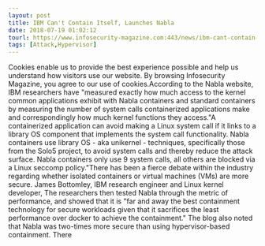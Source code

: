 ```yaml
---
layout: post
title: IBM Can't Contain Itself, Launches Nabla
date: 2018-07-19 01:02:12
tourl: https://www.infosecurity-magazine.com:443/news/ibm-cant-contain-itself/
tags: [Attack,Hypervisor]
---
```

Cookies enable us to provide the best experience possible and help us understand how visitors use our website. By browsing Infosecurity Magazine, you agree to our use of cookies.According to the Nabla website, IBM researchers have "measured exactly how much access to the kernel common applications exhibit with Nabla containers and standard containers by measuring the number of system calls containerized applications make and correspondingly how much kernel functions they access."A containerized application can avoid making a Linux system call if it links to a library OS component that implements the system call functionality. Nabla containers use library OS - aka unikernel - techniques, specifically those from the Solo5 project, to avoid system calls and thereby reduce the attack surface. Nabla containers only use 9 system calls, all others are blocked via a Linux seccomp policy."There has been a fierce debate within the industry regarding whether isolated containers or virtual machines (VMs) are more secure. James Bottomley, IBM research engineer and Linux kernel developer, The researchers then tested Nabla through the metric of performance, and showed that it is "far and away the best containment technology for secure workloads given that it sacrifices the least performance over docker to achieve the containment." The blog also noted that Nabla was two-times more secure than using hypervisor-based containment. There 